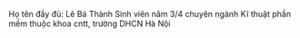 Họ tên đầy đủ: Lê Bá Thành
Sinh viên năm 3/4 chuyên ngành Kĩ thuật phần mềm thuộc khoa cntt, trường DHCN Hà Nội

